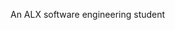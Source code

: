 An ALX software engineering student





<!---
ZubaidatSalaudeen/ZubaidatSalaudeen is a ✨ special ✨ repository because its `README.md` (this file) appears on your GitHub profile.
You can click the Preview link to take a look at your changes.
--->
